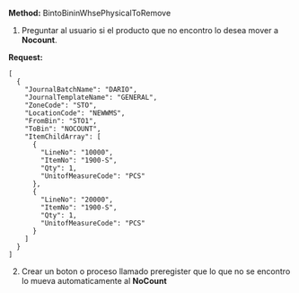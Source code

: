 **Method:** BintoBininWhsePhysicalToRemove

1. Preguntar al usuario si el producto que no encontro lo desea mover a **Nocount**.

**Request:**

```
[
  {
    "JournalBatchName": "DARIO",
    "JournalTemplateName": "GENERAL",
    "ZoneCode": "STO",
    "LocationCode": "NEWWMS",
    "FromBin": "STO1",
    "ToBin": "NOCOUNT",
    "ItemChildArray": [
      {
        "LineNo": "10000",
        "ItemNo": "1900-S",
        "Qty": 1,
        "UnitofMeasureCode": "PCS"
      },
      {
        "LineNo": "20000",
        "ItemNo": "1900-S",
        "Qty": 1,
        "UnitofMeasureCode": "PCS"
      }
    ]
  }
]
```

2. Crear un boton o proceso llamado preregister que lo que no se encontro lo mueva automaticamente al **NoCount**
 